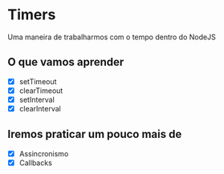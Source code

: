 # Timers

Uma maneira de trabalharmos com o tempo dentro do NodeJS

## O que vamos aprender
* [X] setTimeout
* [X] clearTimeout
* [X] setInterval
* [X] clearInterval

## Iremos praticar um pouco mais de
* [x] Assincronismo
* [x] Callbacks
